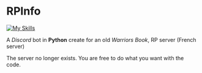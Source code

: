 # RPInfo

[![My Skills](https://skillicons.dev/icons?i=py,sqlite,discord,bots,github,idea&theme=light)](https://skillicons.dev)

A *Discord* bot in **Python** create for an old *Warriors Book*, RP server (French server)

The server no longer exists. You are free to do what you want with the code.
